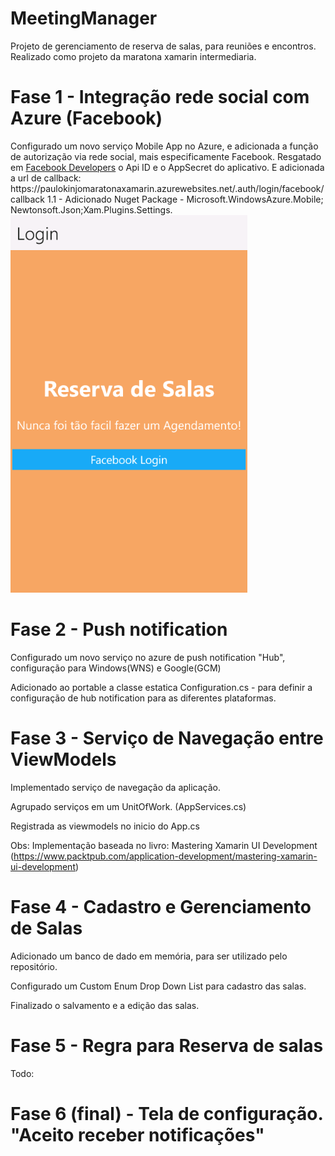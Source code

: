 ﻿# MeetingManager
Projeto de gerenciamento de reserva de salas, para reuniões e encontros. Realizado como projeto da maratona xamarin intermediaria.

<h1>Fase 1 - Integração rede social com Azure (Facebook)</h1>
Configurado um novo serviço Mobile App no Azure, e adicionada a função de autorização via rede social, mais especificamente Facebook.
Resgatado em <a href="developers.facebook.com">Facebook Developers</a> o Api ID e o AppSecret do aplicativo. E adicionada a url de callback: 
  https://paulokinjomaratonaxamarin.azurewebsites.net/.auth/login/facebook/callback
1.1 - Adicionado Nuget Package - Microsoft.WindowsAzure.Mobile; Newtonsoft.Json;Xam.Plugins.Settings.

<img src="imagens/LoginPage.png" />
<h1>Fase 2 - Push notification </h1>
Configurado um novo serviço no azure de push notification "Hub", configuração para Windows(WNS) e Google(GCM)

Adicionado ao portable a classe estatica Configuration.cs - para definir a configuração de hub notification para as diferentes plataformas.

<h1>Fase 3 - Serviço de Navegação entre ViewModels</h1>
Implementado serviço de navegação da aplicação.

Agrupado serviços em um UnitOfWork. (AppServices.cs)

Registrada as viewmodels no inicio do App.cs

Obs: Implementação baseada no livro: Mastering Xamarin UI Development (https://www.packtpub.com/application-development/mastering-xamarin-ui-development)
<h1>Fase 4 - Cadastro e Gerenciamento de Salas</h1>
Adicionado um banco de dado em memória, para ser utilizado pelo repositório.

Configurado um Custom Enum Drop Down List para cadastro das salas.

Finalizado o salvamento e a edição das salas.
<h1>Fase 5 - Regra para Reserva de salas</h1>
Todo:
<h1>Fase 6 (final) - Tela de configuração. "Aceito receber notificações"</h1>
